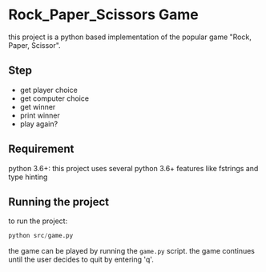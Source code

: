 # Rock_Paper_Scissors Game
this project is a python based implementation of the popular game "Rock, Paper, Scissor".


## Step
- get player choice
- get computer choice
- get winner
- print winner
- play again?

## Requirement
python 3.6+: this project uses several python 3.6+ features like fstrings and type hinting

## Running the project
to run the project:
```python
python src/game.py
```
the game can be played by running the `game.py` script. the game continues until the user decides to quit by entering
'q'.
